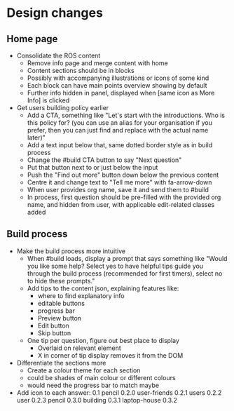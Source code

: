 # Design changes

## Home page
* Consolidate the ROS content
  * Remove info page and merge content with home
  * Content sections should be in blocks
  * Possibly with accompanying illustrations or icons of some kind
  * Each block can have main points overview showing by default
  * Further info hidden in panel, displayed when [same icon as More Info] is clicked
* Get users building policy earlier
  * Add a CTA, something like "Let's start with the introductions. Who is this policy for? (you can use an alias for your organisation if you prefer, then you can just find and replace with the actual name later)"
  * Add a text input below that, same dotted border style as in build process
  * Change the #build CTA button to say "Next question"
  * Put that button next to or just below the input
  * Push the "Find out more" button down below the previous content
  * Centre it and change text to "Tell me more" with fa-arrow-down
  * When user provides org name, save it and send them to #build
  * In process, first question should be pre-filled with the provided org name, and hidden from user, with applicable edit-related classes added

## Build process
* Make the build process more intuitive
  * When #build loads, display a prompt that says something like "Would you like some help? Select yes to have helpful tips guide you through the build process (recommended for first timers), select no to hide these prompts."
  * Add tips to the content json, explaining features like:
    * where to find explanatory info
    * editable buttons
    * progress bar
    * Preview button
    * Edit button
    * Skip button
  * One tip per question, figure out best place to display
    * Overlaid on relevant element
    * X in corner of tip display removes it from the DOM
* Differentiate the sections more
  * Create a colour theme for each section
  * could be shades of main colour or different colours
  * would need the progress bar to match maybe
* Add icon to each answer:
0.1 pencil
0.2.0 user-friends
0.2.1 users
0.2.2 user
0.2.3 pencil
0.3.0 building
0.3.1 laptop-house
0.3.2
